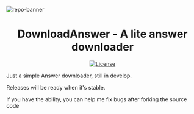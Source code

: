 
![repo-banner](https://pic.jitudisk.com/public/2022/09/10/d3b09eb991440.png)
<h1 align="center">DownloadAnswer - A lite answer downloader</h1>
<p align="center">
	<a href="https://raw.githubusercontent.com/lichen0459/DownloadAnswer/master/LICENSE">
		<img src="https://img.shields.io/github/license/lichen0459/DownloadAnswer" alt="License">
	</a>
</p>
Just a simple Answer downloader, still in develop.

Releases will be ready when it's stable.

If you have the ability, you can help me fix bugs after forking the source code
